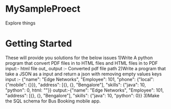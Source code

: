 # MySampleProect
Explore things
# Getting Started
These will provide you solutions for the below issues
1)Write A python program that convert PDF files in to HTML files and HTML files in to PDF<br />
input:- html file out_
output :- Converted pdf file path
2)Write a program that take a JSON as a input and return a json with removing empty values keys
input :- {"name": "Edge Networks", "Employee": 101, "phone": {"local": {"mobile": {}}}, "address": [{}, {}, "Bengalore"], "skills": {"java": 10, "python": 0, html: ""}}
output:-{"name": "Edge Networks", "Employee": 101,  "address": [{}, {}, "Bengalore"], "skills": {"java": 10, "python": 0}}
3)Make the SQL schema for Bus Booking mobile app.


